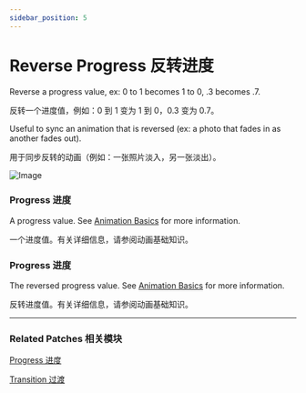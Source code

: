 ```yaml
---
sidebar_position: 5
---
```


# Reverse Progress 反转进度

Reverse a progress value, ex: 0 to 1 becomes 1 to 0, .3 becomes .7.

反转一个进度值，例如：0 到 1 变为 1 到 0，0.3 变为 0.7。

Useful to sync an animation that is reversed (ex: a photo that fades in as another fades out).

用于同步反转的动画（例如：一张照片淡入，另一张淡出）。

![Image](@site/static/img/docs/Utility/reverse-progress.png)

### Progress 进度

A progress value. See [Animation Basics](./../PatchEditor/Animations.md) for more information.

一个进度值。有关详细信息，请参阅动画基础知识。

### Progress 进度

The reversed progress value. See [Animation Basics](./../PatchEditor/Animations.md) for more information.

反转进度值。有关详细信息，请参阅动画基础知识。

------

### Related Patches 相关模块

[Progress 进度](./Progress.md)

[Transition 过渡](./Transition.md)
